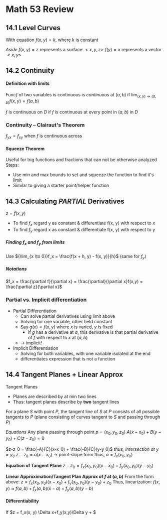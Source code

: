 # Math 53 Review
## 14.1 Level Curves
With equation $f(x, y) = k$, where k is constant

*Aside*
$f(x,y) = z$ represents a surface $<x, y, z>$
$f(y) = x$ represents a vector $<x, y>$
## 14.2 Continuity

#### Definition with limits
Func$f$ of two variables is continuous is *continuous* at $(a, b)$ if 
$\lim_{(x, y) \to (a, b)} f(x, y) = f(a, b)$

$f$ is continuous on $D$ if $f$ is continuous at every point in $(a, b)$ in $D$

### Continuity – Clairaut's Theorem
$f_{yx} = f_{xy}$ when $f$ is continuous across

#### Squeeze Theorem
Useful for trig functions and fractions that can not be otherwise analyzed
Steps:
- Use min and max bounds to set and squeeze the function to find it's limit
- Similar to giving a starter point/helper function

## 14.3 Calculating *PARTIAL* Derivatives
$z = f(x, y)$
- To find $f_x$ regard y as constant & differentiate f(x, y) with respect to $x$
- To find $f_y$ regard x as constant & differentiate f(x, y) with respect to y
##### Finding $f_x$ and $f_y$ from limits
Use ${\lim_{x \to 0}}f_x = \frac{f(x + h, y) - f(x, y)}{h}$ 
(same for $f_y$)

##### Notations
$f_x = \frac{\partial f}{\partial x} = \frac{\partial}{\partial x}f(x,y) = \frac{\partial z}{\partial x}$

### Partial vs. Implicit differentiation
- Partial Differentiation
	- Can solve partial derivatives using limit above
	- Solving for one variable, other held constant
	- Say $g(x)= f(x, y)$ where $x$ is varied, $y$ is fixed
		- If $g$ has a derivative at $a$, this derivative is that partial derivative of $f$ with respect to $x$ at $(a, b)$
	- &#8594;  implicit!
- Implicit Differentiation
	- Solving for both variables, with one variable isolated at the end
	- differentiates expression that is not a function 


## 14.4 Tangent Planes + Linear Approx

Tangent Planes
- Planes are described by at min two lines
- Thus: tangent planes describe by **two** tangent lines

For a plane $S$ with point $P$, the tangent line of $S$ at $P$ consists of all possible tangents to $P$ (plane consisting of curves tangent to $S$ and passing through $P$)

*Equations*
Any plane passing through point $p = (x_0, y_0, z_0)$
$A(x-x_0) + B(y-y_0) + C(z-z_0) = 0$

$z-z_0 = \frac{-A}{C}(x-x_0) + \frac{-B}{C}(y-y_0)$
*thus, intersection at $y=y_0$*
$z-z_0 = a(x-x_0)$  &#8594; point-slope form
thus, $a = f_x(x_0, y_0)$

**Equation of Tangent Plane**
$z-z_0 = f_x(x_0, y_0)(x-x_0) + f_y(x_0, y_0)(y-y_0)$

**Linear Approximation/Tangent Plan Approx of $f$ at $(a,b)$**
From the form above:
$z = f_x(x_0, y_0)(x-x_0) + f_y(x_0, y_0)(y-y_0) + z_0$
Thus, linearization:
$f(x, y) \approx f(a,b) + f_x(a,b)(x-a) + f_y(a,b)(y-b)$

#### Differentiability 
If $z = f_x(x, y) \Delta x+f_y(x,y)\Delta y + $
<!--stackedit_data:
eyJoaXN0b3J5IjpbMTg0MzY2ODAxOSwtMTMzOTUwNzQsMTI3MT
E1NDE2MywtMjAxMzc4NjM5NSwtMTk1MDIwNTM1Myw0NDgzNzIx
MjgsLTUzNTI1NzI3NiwtNzM1NTcyNzgxLC0xNTc2MDYxODU1LD
EyODE1MTE0NzhdfQ==
-->